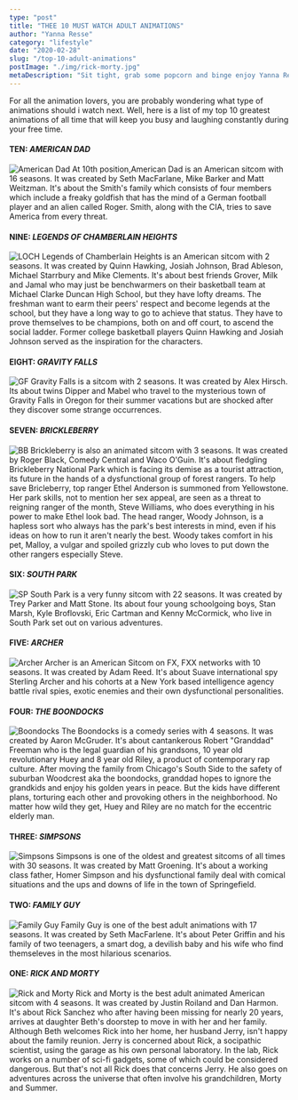 ```yaml
---
type: "post"
title: "THEE 10 MUST WATCH ADULT ANIMATIONS"
author: "Yanna Resse"
category: "lifestyle"
date: "2020-02-28"
slug: "/top-10-adult-animations"
postImage: "./img/rick-morty.jpg"
metaDescription: "Sit tight, grab some popcorn and binge enjoy Yanna Resse's MUST WATCH list of animated sitcoms!"
---
```


For all the animation lovers, you are probably wondering what type of animations should i watch next. Well, here is a list of my top 10 greatest animations of all time that will keep you busy and laughing constantly during your free time.

#### TEN: _**AMERICAN DAD**_

![American Dad](./img/american-dad.jpg)
At 10th position,American Dad is an American sitcom with 16 seasons. It was created by Seth MacFarlane, Mike Barker and Matt Weitzman. It's about the Smith's family which consists of four members which include a freaky goldfish that has the mind of a German football player and an alien called Roger. Smith, along with the CIA, tries to save America from every threat.

#### NINE: _**LEGENDS OF CHAMBERLAIN HEIGHTS**_

![LOCH](./img/loch.png)
Legends of Chamberlain Heights is an American sitcom with 2 seasons. It was created by Quinn Hawking, Josiah Johnson, Brad Ableson, Michael Starrbury and Mike Clements. It's about best friends Grover, Milk and Jamal who may just be benchwarmers on their basketball team at Michael Clarke Duncan High School, but they have lofty dreams. The freshman want to earm their peers' respect and become legends at the school, but they have a long way to go to achieve that status. They have to prove themselves to be champions, both on and off court, to ascend the social ladder. Former college basketball players Quinn Hawking and Josiah Johnson served as the inspiration for the characters.

#### EIGHT: _**GRAVITY FALLS**_

![GF](./img/gravity-falls.jpg)
Gravity Falls is a sitcom with 2 seasons. It was created by Alex Hirsch. Its about twins Dipper and Mabel who travel to the mysterious town of Gravity Falls in Oregon for their summer vacations but are shocked after they discover some strange occurrences.

#### SEVEN: _**BRICKLEBERRY**_

![BB](./img/bb.jpg)
Brickleberry is also an animated sitcom with 3 seasons. It was created by Roger Black, Comedy Central and Waco O'Guin. It's about fledgling Brickleberry National Park which is facing its demise as a tourist attraction, its future in the hands of a dysfunctional group of forest rangers. To help save Bricleberry, top ranger Ethel Anderson is summoned from Yellowstone. Her park skills, not to mention her sex appeal, are seen as a threat to reigning ranger of the month, Steve Williams, who does everything in his power to make Ethel look bad. The head ranger, Woody Johnson, is a hapless sort who always has the park's best interests in mind, even if his ideas on how to run it aren't nearly the best. Woody takes comfort in his pet, Malloy, a vulgar and spoiled grizzly cub who loves to put down the other rangers especially Steve.

#### SIX: _**SOUTH PARK**_

![SP](./img/South-Park.jpg)
South Park is a very funny sitcom with 22 seasons. It was created by Trey Parker and Matt Stone. Its about four young schoolgoing boys, Stan Marsh, Kyle Broflovski, Eric Cartman and Kenny McCormick, who live in South Park set out on various adventures.

#### FIVE: _**ARCHER**_

![Archer](./img/archer.jpg)
Archer is an American Sitcom on FX, FXX networks with 10 seasons. It was created by Adam Reed. It's about Suave international spy Sterling Archer and his cohorts at a New York based intelligence agency battle rival spies, exotic enemies and their own dysfunctional personalities.

#### FOUR: _**THE BOONDOCKS**_

![Boondocks](./img/boondocks.jpeg)
The Boondocks is a comedy series with 4 seasons. It was created by Aaron McGruder. It's about cantankerous Robert "Granddad" Freeman who is the legal guardian of his grandsons, 10 year old revolutionary Huey and 8 year old Riley, a product of contemporary rap culture. After moving the family from Chicago's South Side to the safety of suburban Woodcrest aka the boondocks, granddad hopes to ignore the grandkids and enjoy his golden years in peace. But the kids have different plans, torturing each other and provoking others in the neighborhood. No matter how wild they get, Huey and Riley are no match for the eccentric elderly man.

#### THREE: _**SIMPSONS**_

![Simpsons](./img/simpsons.jpg)
Simpsons is one of the oldest and greatest sitcoms of all times with 30 seasons. It was created by Matt Groening. It's about a working class father, Homer Simpson and his dysfunctional family deal with comical situations and the ups and downs of life in the town of Springefield.

#### TWO: _**FAMILY GUY**_

![Family Guy](./img/familyguy.jpg)
Family Guy is one of the best adult animations with 17 seasons. It was created by Seth MacFarlene. It's about Peter Griffin and his family of two teenagers, a smart dog, a devilish baby and his wife who find themseleves in the most hilarious scenarios.

#### ONE: _**RICK AND MORTY**_

![Rick and Morty ](./img/rick-morty.jpg)
Rick and Morty is the best adult animated American sitcom with 4 seasons. It was created by Justin Roiland and Dan Harmon. It's about Rick Sanchez who after having been missing for nearly 20 years, arrives at daughter Beth's doorstep to move in with her and her family. Although Beth welcomes Rick into her home, her husband Jerry, isn't happy about the family reunion. Jerry is concerned about Rick, a socipathic scientist, using the garage as his own personal laboratory. In the lab, Rick works on a number of sci-fi gadgets, some of which could be considered dangerous. But that's not all Rick does that concerns Jerry. He also goes on adventures across the universe that often involve his grandchildren, Morty and Summer.
